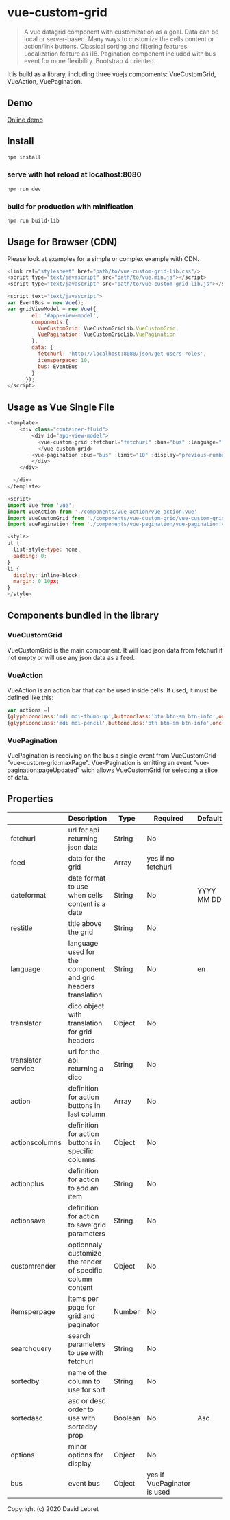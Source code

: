 # vue-custom-grid

> A vue datagrid component with customization as a goal. Data can be local or server-based. Many ways to customize the cells content or action/link buttons.
Classical sorting and filtering features.
Localization feature as i18.
Pagination component included with bus event for more flexibility.
Bootstrap 4 oriented.

It is build as a library, including three vuejs compoments: VueCustomGrid, VueAction, VuePagination.

## Demo
 [Online demo](https://davleb.github.io/vue-custom-grid/dist/demo.html)


## Install
```bash
npm install
```

### serve with hot reload at localhost:8080
```bash
npm run dev
```

### build for production with minification
```bash
npm run build-lib
```

## Usage for Browser (CDN)
Please look at examples for a simple or complex example with CDN.

```javascript
<link rel="stylesheet" href="path/to/vue-custom-grid-lib.css"/>
<script type="text/javascript" src="path/to/vue.min.js"></script>
<script type="text/javascript" src="path/to/vue-custom-grid-lib.js"></script>

<script text="text/javascript">
var EventBus = new Vue();
var gridViewModel = new Vue({
        el: '#app-view-model',
        components:{
          VueCustomGrid: VueCustomGridLib.VueCustomGrid,
          VuePagination: VueCustomGridLib.VuePagination
        },
        data: {
          fetchurl: 'http://localhost:8080/json/get-users-roles',
          itemsperpage: 10,
          bus: EventBus      
        }
      });
</script>
```

## Usage as Vue Single File
```javascript
<template>
    <div class="container-fluid">
    	<div id="app-view-model">
    	  <vue-custom-grid :fetchurl="fetchurl" :bus="bus" :language="language" :itemsperpage="itemsperpage" :actions="actions" :actionplus="actionplus">
    	  </vue-custom-grid>
        <vue-pagination :bus="bus" :limit="10" :display="previous-numbers-next"></vue-pagination>
    	</div>
    </div>

  </div>
</template>

<script>
import Vue from 'vue';
import VueAction from './components/vue-action/vue-action.vue'
import VueCustomGrid from './components/vue-custom-grid/vue-custom-grid.vue'
import VuePagination from './components/vue-pagination/vue-pagination.vue'

<style>
ul {
  list-style-type: none;
  padding: 0;
}
li {
  display: inline-block;
  margin: 0 10px;
}
</style>
```
## Components bundled in the library

### VueCustomGrid
VueCustomGrid is the main compoment. It will load json data from fetchurl if not empty or will use any json data as a feed.

### VueAction
VueAction is an action bar that can be used inside cells.
If used, it must be defined like this:
```javascript
var actions =[
{glyphiconclass:'mdi mdi-thumb-up',buttonclass:'btn btn-sm btn-info',onclick:"launchBlank('http://www.aol.com?with-my-param=$members')"},
{glyphiconclass:'mdi mdi-pencil',buttonclass:'btn btn-sm btn-info',onclick:"goTo('http://www.aol.com?with-my-id=$id')"}]
```

### VuePagination
VuePagination is receiving on the bus a single event from VueCustomGrid "vue-custom-grid:maxPage".
Vue-Pagination is emitting an event "vue-pagination:pageUpdated" wich allows VueCustomGrid for selecting a slice of data.


## Properties
|   | Description  |Type   |Required   |Default   |
|---|---|---|---|---|
| fetchurl |  url for api returning json data  | String   | No  | |
| feed | data for the grid  | Array  | yes if no fetchurl  ||
|  dateformat |date format to use when cells content is a date   | String   | No  | YYYY MM DD
| restitle | title above the grid| String| No||
| language | language used for the component and grid headers translation| String| No| en|
| translator | dico object with translation for grid headers| Object| No||
| translator service | url for the api returning a dico| String| No| |
| action | definition for action buttons in last column| Array| No||
| actionscolumns | definition for action buttons in specific columns | Object| No||
| actionplus | definition for action to add an item| String| No ||
| actionsave | definition for action to save grid parameters| String| No||
| customrender | optionnaly customize the render of specific column content| Object| No||
| itemsperpage | items per page for grid and paginator | Number| No||
| searchquery | search parameters to use with fetchurl | String| No||
| sortedby | name of the column to use for sort | String| No||
| sortedasc | asc or desc order to use with sortedby prop| Boolean| No| Asc|
| options | minor options for display| Object| No||
| bus | event bus | Object | yes if VuePaginator is used| |



Copyright (c) 2020 David Lebret
